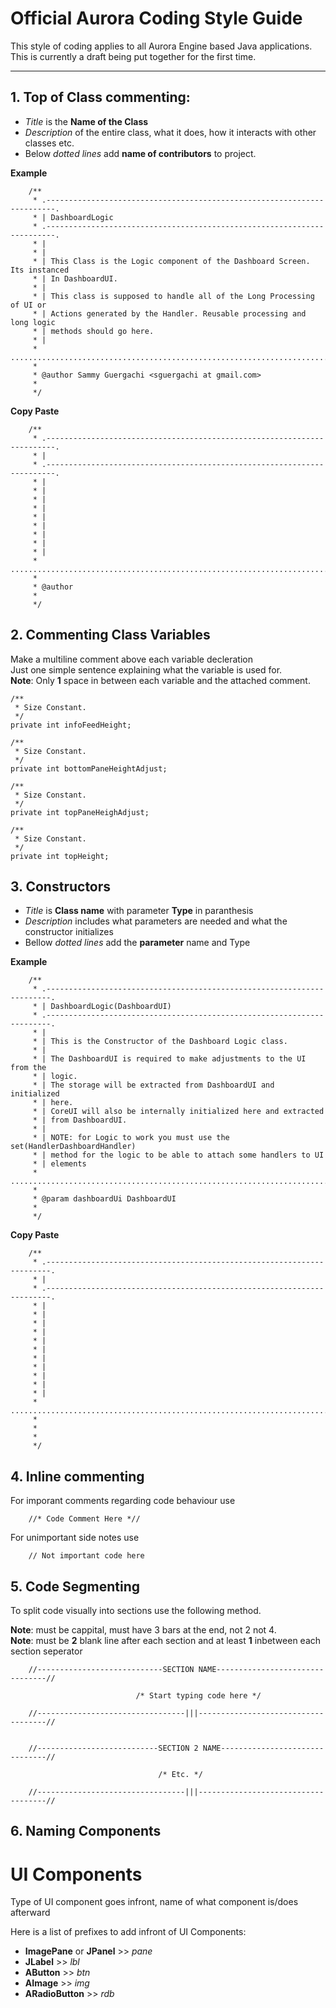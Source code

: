 # Official Aurora Coding Style Guide

This style of coding applies to all Aurora Engine based Java applications. <br>
This is currently a draft being put together for the first time.


***

## 1. Top of Class commenting:

* *Title* is the **Name of the Class**
* *Description* of the entire class, what it does, how it interacts with other classes etc.
* Below *dotted lines* add **name of contributors** to project.

**Example**

        /**
         * .------------------------------------------------------------------------.
         * | DashboardLogic
         * .------------------------------------------------------------------------.
         * |
         * |
         * | This Class is the Logic component of the Dashboard Screen. Its instanced
         * | In DashboardUI.
         * |
         * | This class is supposed to handle all of the Long Processing of UI or
         * | Actions generated by the Handler. Reusable processing and long logic
         * | methods should go here.
         * |
         * .........................................................................
         *
         * @author Sammy Guergachi <sguergachi at gmail.com>
         * 
         */

**Copy Paste**

        /**
         * .------------------------------------------------------------------------.
         * | 
         * .------------------------------------------------------------------------.
         * |
         * |
         * | 
         * | 
         * |
         * | 
         * | 
         * | 
         * |
         * .........................................................................
         *
         * @author 
         * 
         */

## 2. Commenting Class Variables

Make a multiline comment above each variable decleration <br>
Just one simple sentence explaining what the variable is used for. <br>
**Note**: Only **1** space in between each variable and the attached comment.

    /**
     * Size Constant.
     */
    private int infoFeedHeight;

    /**
     * Size Constant.
     */
    private int bottomPaneHeightAdjust;

    /**
     * Size Constant.
     */
    private int topPaneHeighAdjust;

    /**
     * Size Constant.
     */
    private int topHeight;


## 3. Constructors

* *Title* is **Class name** with parameter **Type** in paranthesis
* *Description* includes what parameters are needed and what the constructor initializes
* Bellow *dotted lines* add the **parameter** name and Type

**Example**

        /**
         * .-----------------------------------------------------------------------.
         * | DashboardLogic(DashboardUI)
         * .-----------------------------------------------------------------------.
         * |
         * | This is the Constructor of the Dashboard Logic class.
         * |
         * | The DashboardUI is required to make adjustments to the UI from the
         * | logic.
         * | The storage will be extracted from DashboardUI and initialized
         * | here.
         * | CoreUI will also be internally initialized here and extracted
         * | from DashboardUI.
         * |
         * | NOTE: for Logic to work you must use the set(HandlerDashboardHandler)
         * | method for the logic to be able to attach some handlers to UI
         * | elements
         * .........................................................................
         *
         * @param dashboardUi DashboardUI
         *
         */


**Copy Paste**

        /**
         * .-----------------------------------------------------------------------.
         * | 
         * .-----------------------------------------------------------------------.
         * |
         * | 
         * |
         * | 
         * | 
         * | 
         * | 
         * | 
         * | 
         * |
         * |
         * .........................................................................
         *
         * 
         *
         */

## 4. Inline commenting

For imporant comments regarding code behaviour use

        //* Code Comment Here *//

For unimportant side notes use
        
        // Not important code here


## 5. Code Segmenting

To split code visually into sections use the following method.<br>

**Note**: must be cappital, must have 3 bars at the end, not 2 not 4. <br>
**Note**: must be **2** blank line after each section and at least **1** inbetween each section seperator

        //----------------------------SECTION NAME--------------------------------//

                                /* Start typing code here */

        //---------------------------------|||------------------------------------//


        //---------------------------SECTION 2 NAME-------------------------------//
        
                                     /* Etc. */

        //---------------------------------|||------------------------------------//

## 6. Naming Components

# UI Components

Type of UI component goes infront, name of what component is/does afterward <br>

Here is a list of prefixes to add infront of UI Components:

* **ImagePane** or **JPanel**   >>          *pane*
* **JLabel**                    >>          *lbl*
* **AButton**                   >>          *btn*
* **AImage**                    >>          *img*
* **ARadioButton**              >>          *rdb*



